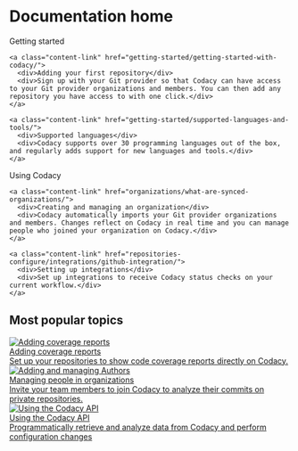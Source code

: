 # Documentation home

<div class="content-columns-wrapper">
  <div class="content-link-column">
    <div>Getting started</div>

    <a class="content-link" href="getting-started/getting-started-with-codacy/">
      <div>Adding your first repository</div>
      <div>Sign up with your Git provider so that Codacy can have access to your Git provider organizations and members. You can then add any repository you have access to with one click.</div>
    </a>

    <a class="content-link" href="getting-started/supported-languages-and-tools/">
      <div>Supported languages</div>
      <div>Codacy supports over 30 programming languages out of the box, and regularly adds support for new languages and tools.</div>
    </a>
  </div>

  <div class="content-link-column">
    <div>Using Codacy</div>

    <a class="content-link" href="organizations/what-are-synced-organizations/">
      <div>Creating and managing an organization</div>
      <div>Codacy automatically imports your Git provider organizations and members. Changes reflect on Codacy in real time and you can manage people who joined your organization on Codacy.</div>
    </a>

    <a class="content-link" href="repositories-configure/integrations/github-integration/">
      <div>Setting up integrations</div>
      <div>Set up integrations to receive Codacy status checks on your current workflow.</div>
    </a>
  </div>
</div>

<h2>Most popular topics</h2>

<div class="topic-row">
  <a class="topic-card" href="coverage-reporter/">
    <div class="tc-icon">
      <img alt="Adding coverage reports" src="/assets/images/icon-checklist.svg">
    </div>
    <div class="tc-content">
      <div>Adding coverage reports</div>
      <div>Set up your repositories to show code coverage reports directly on Codacy.</div>
    </div>
  </a>
  <a class="topic-card"  href="organizations/managing-people/">
    <div class="tc-icon">
      <img alt="Adding and managing Authors" src="/assets/images/icon-user-management.svg">
    </div>
    <div class="tc-content">
      <div>Managing people in organizations</div>
      <div>Invite your team members to join Codacy to analyze their commits on private repositories.</div>
    </div>
  </a>
  <a class="topic-card" href="codacy-api/using-the-codacy-api/">
    <div class="tc-icon">
      <img alt="Using the Codacy API" src="/assets/images/icon-code.svg">
    </div>
    <div class="tc-content">
      <div>Using the Codacy API</div>
      <div>Programmatically retrieve and analyze data from Codacy and perform configuration changes</div>
    </div>
  </a>
</div>
